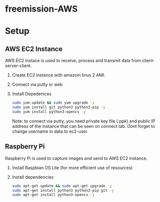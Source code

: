# freemission-AWS

# Setup

## AWS EC2 Instance

AWS EC2 instace is used to receive, process and transmit data from client-server-client.

1.  Create EC2 instance with amazoin linux 2 AMI.
2.  Connect via putty or web
3.  Install Depedenices

    ```bash
    sudo yum update && sudo yum upgrade -y
    sudo yum install git python3 python3-pip -y
    sudo yum install python3-opencv -y
    ```

    Note: to connect via putty, you need private key file (.ppk) and public IP address of the instance that can be seen on connect tab. Dont forget to change username in data to ec2-user.

## Raspberry Pi

Raspberry Pi is used to capture images and send to AWS EC2 instance.

1.  Install Raspbian OS Lite (for more efficient use of resources)
2.  Install dependencies

    ```bash
    sudo apt-get update && sudo apt-get upgrade -y
    sudo apt-get install python3 python3-pip git -y
    sudo apt-get install python3-opencv -y
    ```
